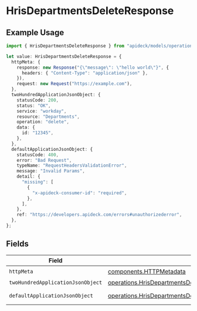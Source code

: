 # HrisDepartmentsDeleteResponse

## Example Usage

```typescript
import { HrisDepartmentsDeleteResponse } from "apideck/models/operations";

let value: HrisDepartmentsDeleteResponse = {
  httpMeta: {
    response: new Response("{\"message\": \"hello world\"}", {
      headers: { "Content-Type": "application/json" },
    }),
    request: new Request("https://example.com"),
  },
  twoHundredApplicationJsonObject: {
    statusCode: 200,
    status: "OK",
    service: "workday",
    resource: "Departments",
    operation: "delete",
    data: {
      id: "12345",
    },
  },
  defaultApplicationJsonObject: {
    statusCode: 400,
    error: "Bad Request",
    typeName: "RequestHeadersValidationError",
    message: "Invalid Params",
    detail: {
      "missing": [
        {
          "x-apideck-consumer-id": "required",
        },
      ],
    },
    ref: "https://developers.apideck.com/errors#unauthorizederror",
  },
};
```

## Fields

| Field                                                                                                                                      | Type                                                                                                                                       | Required                                                                                                                                   | Description                                                                                                                                |
| ------------------------------------------------------------------------------------------------------------------------------------------ | ------------------------------------------------------------------------------------------------------------------------------------------ | ------------------------------------------------------------------------------------------------------------------------------------------ | ------------------------------------------------------------------------------------------------------------------------------------------ |
| `httpMeta`                                                                                                                                 | [components.HTTPMetadata](../../models/components/httpmetadata.md)                                                                         | :heavy_check_mark:                                                                                                                         | N/A                                                                                                                                        |
| `twoHundredApplicationJsonObject`                                                                                                          | [operations.HrisDepartmentsDeleteResponseBody](../../models/operations/hrisdepartmentsdeleteresponsebody.md)                               | :heavy_minus_sign:                                                                                                                         | Departments                                                                                                                                |
| `defaultApplicationJsonObject`                                                                                                             | [operations.HrisDepartmentsDeleteHrisDepartmentsResponseBody](../../models/operations/hrisdepartmentsdeletehrisdepartmentsresponsebody.md) | :heavy_minus_sign:                                                                                                                         | Unexpected error                                                                                                                           |